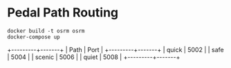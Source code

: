 # Pedal Path Routing

```
docker build -t osrm osrm
docker-compose up
```

+---------+-------+
| Path    | Port  |
+---------+-------+
| quick   | 5002  |
| safe    | 5004  |
| scenic  | 5006  |
| quiet   | 5008  |
+---------+-------+